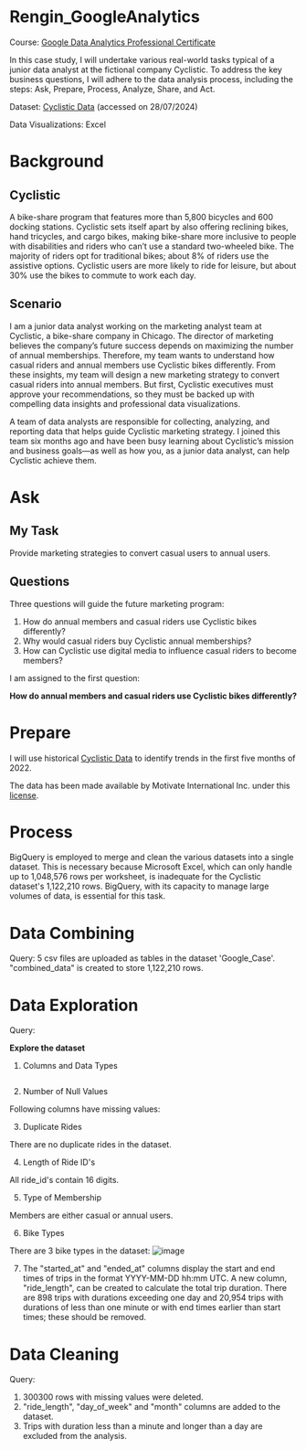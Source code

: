 # Rengin_GoogleAnalytics
Course: [Google Data Analytics Professional Certificate](https://www.coursera.org/learn/google-data-analytics-capstone)

In this case study, I will undertake various real-world tasks typical of a junior data analyst at the fictional company Cyclistic. To address the key business questions, I will adhere to the data analysis process, including the steps: Ask, Prepare, Process, Analyze, Share, and Act.

Dataset: [Cyclistic Data](https://divvy-tripdata.s3.amazonaws.com/index.html) (accessed on 28/07/2024)

Data Visualizations: Excel

# Background
## Cyclistic
A bike-share program that features more than 5,800 bicycles and 600 docking stations. Cyclistic sets itself apart by also offering reclining bikes, hand tricycles, and cargo bikes, making bike-share more inclusive to people with disabilities and riders who can’t use a standard two-wheeled bike. The majority of riders opt for traditional bikes; about 8% of riders use the assistive options. Cyclistic users are more likely to ride for leisure, but about 30% use the bikes to commute to work each day.

## Scenario
I am a junior data analyst working on the marketing analyst team at Cyclistic, a bike-share company in Chicago. The director of marketing believes the company’s future success depends on maximizing the number of annual memberships. Therefore, my team wants to understand how casual riders and annual members use Cyclistic bikes differently. From these insights, my team will design a new marketing strategy to convert casual riders into annual members. But first, Cyclistic executives must approve your recommendations, so they must be backed up with compelling data insights and professional data visualizations.

A team of data analysts are responsible for collecting, analyzing, and reporting data that helps guide Cyclistic marketing strategy. I joined this team six months ago and have been busy learning about Cyclistic’s mission and business goals—as well as how you, as a junior data analyst, can help Cyclistic achieve them.

# Ask
## My Task
Provide marketing strategies to convert casual users to annual users.

## Questions
Three questions will guide the future marketing program:
1. How do annual members and casual riders use Cyclistic bikes differently?
2. Why would casual riders buy Cyclistic annual memberships?
3. How can Cyclistic use digital media to influence casual riders to become members?

I am assigned to the first question:

**How do annual members and casual riders use Cyclistic bikes differently?** 

# Prepare
I will use historical [Cyclistic Data](https://divvy-tripdata.s3.amazonaws.com/index.html) to identify trends in the first five months of 2022.

The data has been made available by Motivate International Inc. under this [license](https://divvybikes.com/data-license-agreement).

# Process
BigQuery is employed to merge and clean the various datasets into a single dataset. This is necessary because Microsoft Excel, which can only handle up to 1,048,576 rows per worksheet, is inadequate for the Cyclistic dataset's 1,122,210 rows. BigQuery, with its capacity to manage large volumes of data, is essential for this task.

# Data Combining
Query: 
5 csv files are uploaded as tables in the dataset 'Google_Case'.
"combined_data" is created to store 1,122,210 rows.

# Data Exploration
Query: 

 **Explore the dataset**
1) Columns and Data Types

![<img src="IMG_LINK" width="60" height="60"/>](https://github.com/user-attachments/assets/334c0119-b088-4a0b-9a02-c28bac27047c)

2) Number of Null Values

Following columns have missing values:
![<img src="IMG_LINK" width="80" height="80"/>](https://github.com/user-attachments/assets/3c9a2a2b-9cf0-4b9d-877c-72d0d9a96060)

3) Duplicate Rides

There are no duplicate rides in the dataset.

4) Length of Ride ID's

All ride_id's contain 16 digits.

5) Type of Membership

Members are either casual or annual users.

6) Bike Types

There are 3 bike types in the dataset:
![image](https://github.com/user-attachments/assets/f17a5435-2eda-401e-8c3c-c038a6e11e79)

7) The "started_at" and "ended_at" columns display the start and end times of trips in the format YYYY-MM-DD hh:mm
UTC. A new column, "ride_length", can be created to calculate the total trip duration. There are 898 trips with durations exceeding one day and 20,954 trips with durations of less than one minute or with end times earlier than start times; these should be removed.

# Data Cleaning
Query:

1) 300300 rows with missing values were deleted.
2) "ride_length", "day_of_week" and "month" columns are added to the dataset.
3) Trips with duration less than a minute and longer than a day are excluded from the analysis.





 


